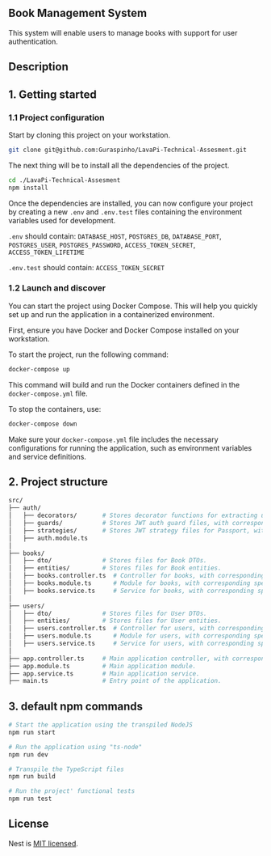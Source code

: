 
## Book Management System

This system will enable users to manage books with support for user authentication.

## Description


## 1. Getting started

### 1.1 Project configuration

Start by cloning this project on your workstation.

```sh
git clone git@github.com:Guraspinho/LavaPi-Technical-Assesment.git
```

The next thing will be to install all the dependencies of the project.

```sh
cd ./LavaPi-Technical-Assesment
npm install
```

Once the dependencies are installed, you can now configure your project by creating a new `.env` and `.env.test` files containing the environment variables used for development.

`.env` should contain: `DATABASE_HOST`, `POSTGRES_DB`, `DATABASE_PORT`, `POSTGRES_USER`, `POSTGRES_PASSWORD`, `ACCESS_TOKEN_SECRET`, `ACCESS_TOKEN_LIFETIME`

`.env.test` should contain: `ACCESS_TOKEN_SECRET`


### 1.2 Launch and discover

You can start the project using Docker Compose. This will help you quickly set up and run the application in a containerized environment.

First, ensure you have Docker and Docker Compose installed on your workstation.

To start the project, run the following command:

```sh
docker-compose up
```

This command will build and run the Docker containers defined in the `docker-compose.yml` file.

To stop the containers, use:

```sh
docker-compose down
```

Make sure your `docker-compose.yml` file includes the necessary configurations for running the application, such as environment variables and service definitions.


## 2. Project structure

```sh
src/
├── auth/
│   ├── decorators/       # Stores decorator functions for extracting user's id from JWT, with corresponding spec files.
│   ├── guards/           # Stores JWT auth guard files, with corresponding spec files.
│   ├── strategies/       # Stores JWT strategy files for Passport, with corresponding spec files.
│   ├── auth.module.ts
│
├── books/
│   ├── dto/              # Stores files for Book DTOs.
│   ├── entities/         # Stores files for Book entities.
│   ├── books.controller.ts  # Controller for books, with corresponding spec file.
│   ├── books.module.ts      # Module for books, with corresponding spec file.
│   ├── books.service.ts     # Service for books, with corresponding spec file.
│
├── users/
│   ├── dto/              # Stores files for User DTOs.
│   ├── entities/         # Stores files for User entities.
│   ├── users.controller.ts  # Controller for users, with corresponding spec file.
│   ├── users.module.ts      # Module for users, with corresponding spec file.
│   ├── users.service.ts     # Service for users, with corresponding spec file.
│
├── app.controller.ts     # Main application controller, with corresponding spec file.
├── app.module.ts         # Main application module.
├── app.service.ts        # Main application service.
├── main.ts               # Entry point of the application.
```


## 3. default npm commands

```sh
# Start the application using the transpiled NodeJS
npm run start

# Run the application using "ts-node"
npm run dev

# Transpile the TypeScript files
npm run build

# Run the project' functional tests
npm run test
```


## License

Nest is [MIT licensed](https://github.com/nestjs/nest/blob/master/LICENSE).
